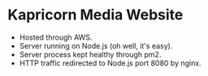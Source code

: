 # Kapricorn Media Website

- Hosted through AWS.
- Server running on Node.js (oh well, it's easy).
- Server process kept healthy through pm2.
- HTTP traffic redirected to Node.js port 8080 by nginx.